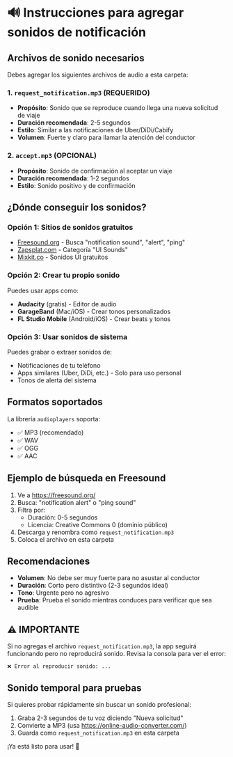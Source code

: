 # 🔊 Instrucciones para agregar sonidos de notificación

## Archivos de sonido necesarios

Debes agregar los siguientes archivos de audio a esta carpeta:

### 1. `request_notification.mp3` (REQUERIDO)
- **Propósito**: Sonido que se reproduce cuando llega una nueva solicitud de viaje
- **Duración recomendada**: 2-5 segundos
- **Estilo**: Similar a las notificaciones de Uber/DiDi/Cabify
- **Volumen**: Fuerte y claro para llamar la atención del conductor

### 2. `accept.mp3` (OPCIONAL)
- **Propósito**: Sonido de confirmación al aceptar un viaje
- **Duración recomendada**: 1-2 segundos
- **Estilo**: Sonido positivo y de confirmación

## ¿Dónde conseguir los sonidos?

### Opción 1: Sitios de sonidos gratuitos
- [Freesound.org](https://freesound.org/) - Busca "notification sound", "alert", "ping"
- [Zapsplat.com](https://www.zapsplat.com/) - Categoría "UI Sounds"
- [Mixkit.co](https://mixkit.co/free-sound-effects/) - Sonidos UI gratuitos

### Opción 2: Crear tu propio sonido
Puedes usar apps como:
- **Audacity** (gratis) - Editor de audio
- **GarageBand** (Mac/iOS) - Crear tonos personalizados
- **FL Studio Mobile** (Android/iOS) - Crear beats y tonos

### Opción 3: Usar sonidos de sistema
Puedes grabar o extraer sonidos de:
- Notificaciones de tu teléfono
- Apps similares (Uber, DiDi, etc.) - Solo para uso personal
- Tonos de alerta del sistema

## Formatos soportados

La librería `audioplayers` soporta:
- ✅ MP3 (recomendado)
- ✅ WAV
- ✅ OGG
- ✅ AAC

## Ejemplo de búsqueda en Freesound

1. Ve a https://freesound.org/
2. Busca: "notification alert" o "ping sound"
3. Filtra por:
   - Duración: 0-5 segundos
   - Licencia: Creative Commons 0 (dominio público)
4. Descarga y renombra como `request_notification.mp3`
5. Coloca el archivo en esta carpeta

## Recomendaciones

- **Volumen**: No debe ser muy fuerte para no asustar al conductor
- **Duración**: Corto pero distintivo (2-3 segundos ideal)
- **Tono**: Urgente pero no agresivo
- **Prueba**: Prueba el sonido mientras conduces para verificar que sea audible

## ⚠️ IMPORTANTE

Si no agregas el archivo `request_notification.mp3`, la app seguirá funcionando pero no reproducirá sonido. Revisa la consola para ver el error:
```
❌ Error al reproducir sonido: ...
```

## Sonido temporal para pruebas

Si quieres probar rápidamente sin buscar un sonido profesional:

1. Graba 2-3 segundos de tu voz diciendo "Nueva solicitud"
2. Convierte a MP3 (usa https://online-audio-converter.com/)
3. Guarda como `request_notification.mp3` en esta carpeta

¡Ya está listo para usar! 🎉
